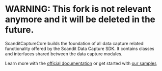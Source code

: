 # WARNING: This fork is not relevant anymore and it will be deleted in the future.

ScanditCaptureCore builds the foundation of all data capture related functionality offered by the Scandit Data Capture SDK. It contains classes and interfaces shared between the data capture modules.

Learn more with the [official documentation](https://docs.scandit.com/data-capture-sdk/cordova/core/concepts.html) or get started with [our samples](https://github.com/Scandit/datacapture-cordova-samples)
